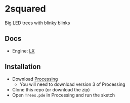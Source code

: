 # 2squared

Big LED trees with blinky blinks

## Docs

* Engine: [LX](http://heronarts.com/lx/api/index.html)

## Installation

* Download [Processing](https://processing.org/download/?processing)
  * You will need to download version 3 of Processing
* Clone this repo (or download the zip)
* Open `Trees.pde` in Processing and run the sketch

